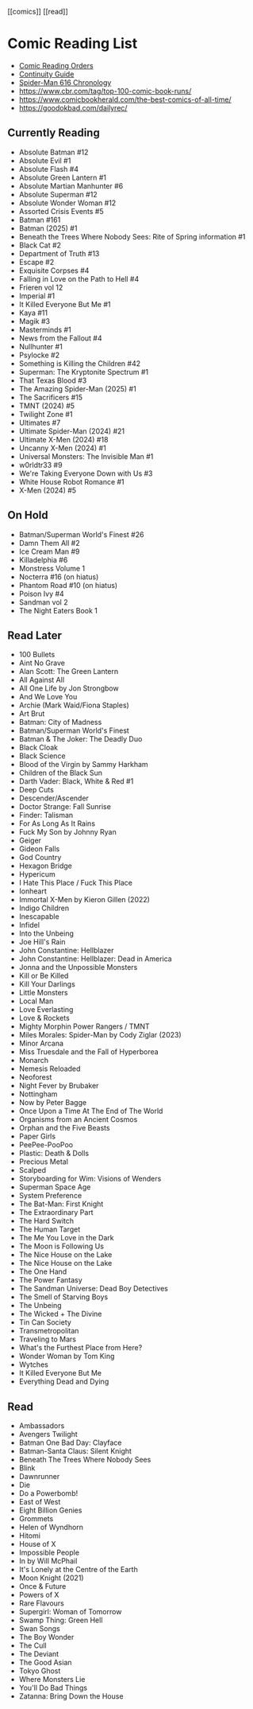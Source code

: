 [[comics]] [[read]]
# Comic Reading List
- [Comic Reading Orders](https://comicbookreadingorders.com/)
- [Continuity Guide](https://www.continuityguide.net)
- [Spider-Man 616 Chronology](https://docs.google.com/spreadsheets/d/1z_Ug8gASt3NFLDSXKn7-XOuPLhbemez55798BRL7t-k)
- https://www.cbr.com/tag/top-100-comic-book-runs/
- https://www.comicbookherald.com/the-best-comics-of-all-time/
- https://goodokbad.com/dailyrec/
## Currently Reading
- Absolute Batman #12
- Absolute Evil #1
- Absolute Flash #4
- Absolute Green Lantern #1
- Absolute Martian Manhunter #6
- Absolute Superman #12
- Absolute Wonder Woman #12
- Assorted Crisis Events #5
- Batman #161
- Batman (2025) #1
- Beneath the Trees Where Nobody Sees: Rite of Spring information #1
- Black Cat #2
- Department of Truth #13
- Escape #2
- Exquisite Corpses #4
- Falling in Love on the Path to Hell #4
- Frieren vol 12
- Imperial #1
- It Killed Everyone But Me #1
- Kaya #11
- Magik #3
- Masterminds #1
- News from the Fallout #4
- Nullhunter #1
- Psylocke #2
- Something is Killing the Children #42
- Superman: The Kryptonite Spectrum #1
- That Texas Blood #3
- The Amazing Spider-Man (2025) #1
- The Sacrificers #15
- TMNT (2024) #5
- Twilight Zone #1
- Ultimates #7
- Ultimate Spider-Man (2024) #21
- Ultimate X-Men (2024) #18
- Uncanny X-Men (2024) #1
- Universal Monsters: The Invisible Man #1
- w0rldtr33 #9
- We're Taking Everyone Down with Us #3
- White House Robot Romance #1
- X-Men (2024) #5
## On Hold
- Batman/Superman World's Finest #26
- Damn Them All #2
- Ice Cream Man #9
- Killadelphia #6
- Monstress Volume 1
- Nocterra #16 (on hiatus)
- Phantom Road #10 (on hiatus)
- Poison Ivy #4
- Sandman vol 2
- The Night Eaters Book 1
## Read Later
- 100 Bullets
- Aint No Grave
- Alan Scott: The Green Lantern
- All Against All
- All One Life by Jon Strongbow
- And We Love You
- Archie (Mark Waid/Fiona Staples)
- Art Brut
- Batman: City of Madness
- Batman/Superman World's Finest
- Batman & The Joker: The Deadly Duo
- Black Cloak
- Black Science
- Blood of the Virgin by Sammy Harkham
- Children of the Black Sun
- Darth Vader: Black, White & Red #1
- Deep Cuts
- Descender/Ascender
- Doctor Strange: Fall Sunrise
- Finder: Talisman
- For As Long As It Rains
- Fuck My Son by Johnny Ryan
- Geiger
- Gideon Falls
- God Country
- Hexagon Bridge
- Hypericum
- I Hate This Place / Fuck This Place
- Ionheart
- Immortal X-Men by Kieron Gillen (2022)
- Indigo Children
- Inescapable
- Infidel
- Into the Unbeing
- Joe Hill's Rain
- John Constantine: Hellblazer
- John Constantine: Hellblazer: Dead in America
- Jonna and the Unpossible Monsters
- Kill or Be Killed
- Kill Your Darlings
- Little Monsters
- Local Man
- Love Everlasting
- Love & Rockets
- Mighty Morphin Power Rangers / TMNT
- Miles Morales: Spider-Man by Cody Ziglar (2023)
- Minor Arcana
- Miss Truesdale and the Fall of Hyperborea
- Monarch
- Nemesis Reloaded
- Neoforest
- Night Fever by Brubaker
- Nottingham
- Now by Peter Bagge
- Once Upon a Time At The End of The World
- Organisms from an Ancient Cosmos
- Orphan and the Five Beasts
- Paper Girls
- PeePee-PooPoo
- Plastic: Death & Dolls
- Precious Metal
- Scalped
- Storyboarding for Wim: Visions of Wenders
- Superman Space Age
- System Preference
- The Bat-Man: First Knight
- The Extraordinary Part
- The Hard Switch
- The Human Target
- The Me You Love in the Dark
- The Moon is Following Us
- The Nice House on the Lake
- The Nice House on the Lake
- The One Hand
- The Power Fantasy
- The Sandman Universe: Dead Boy Detectives
- The Smell of Starving Boys
- The Unbeing
- The Wicked + The Divine
- Tin Can Society
- Transmetropolitan
- Traveling to Mars
- What's the Furthest Place from Here?
- Wonder Woman by Tom King
- Wytches
- It Killed Everyone But Me
- Everything Dead and Dying
## Read
- Ambassadors
- Avengers Twilight
- Batman One Bad Day: Clayface
- Batman-Santa Claus: Silent Knight
- Beneath The Trees Where Nobody Sees
- Blink
- Dawnrunner
- Die
- Do a Powerbomb!
- East of West
- Eight Billion Genies
- Grommets
- Helen of Wyndhorn
- Hitomi
- House of X
- Impossible People
- In by Will McPhail
- It's Lonely at the Centre of the Earth
-  Moon Knight (2021)
- Once & Future
- Powers of X
- Rare Flavours
- Supergirl: Woman of Tomorrow
- Swamp Thing: Green Hell
- Swan Songs
- The Boy Wonder
- The Cull
- The Deviant
- The Good Asian
- Tokyo Ghost
- Where Monsters Lie
- You'll Do Bad Things
- Zatanna: Bring Down the House